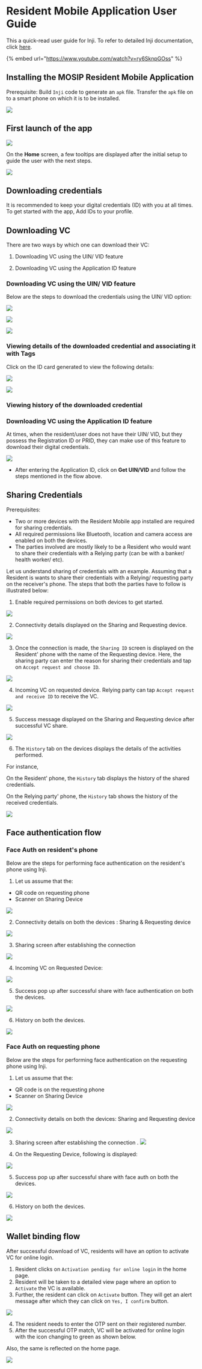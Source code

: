# Resident Mobile Application User Guide

This a quick-read user guide for Inji. To refer to detailed Inji documentation, click [here](https://docs.mosip.io/inji/).

{% embed url="https://www.youtube.com/watch?v=ry6SknpGOss" %}

## Installing the MOSIP Resident Mobile Application

Prerequisite: Build `Inji` code to generate an `apk` file. Transfer the `apk` file on to a smart phone on which it is to be installed.

![](\_images/inji-install-flow.png)


## First launch of the app 

![](\_images/inji-initial-setup-flow.png)

On the **Home** screen, a few tooltips are displayed after the initial setup to guide the user with the next steps.

![](\_images/inji-home-tooltips.png)

## Downloading credentials

It is recommended to keep your digital credentials (ID) with you at all times. To get started with the app, Add IDs to your profile.

## Downloading VC

There are two ways by which one can download their VC:

1. Downloading VC using the UIN/ VID feature

2. Downloading VC using the Application ID feature

### Downloading VC using the UIN/ VID feature

Below are the steps to download the credentials using the UIN/ VID option:

![](\_images/inji-download-vc-flow.png)

![](\_images/inji-download-vc-flow2.png)

![](\_images/inji-download-vc-flow3.png)

### Viewing details of the downloaded credential and associating it with Tags

Click on the ID card generated to view the following details:

![](\_images/inji-view-card-details.png)

![](\_images/inji-view-card-details2.png)


### Viewing history of the downloaded credential


### Downloading VC using the Application ID feature

At times, when the resident/user does not have their UIN/ VID, but they possess the Registration ID or PRID, they can make use of this feature to download their digital credentials.

![](\_images/inji-application-id-flow.png)

* After entering the Application ID, click on **Get UIN/VID** and follow the steps mentioned in the flow above.

## Sharing Credentials

Prerequisites:

* Two or more devices with the Resident Mobile app installed are required for sharing credentials.
* All required permissions like Bluetooth, location and camera access are enabled on both the devices.
* The parties involved are mostly likely to be a Resident who would want to share their credentials with a Relying party (can be with a banker/ health worker/ etc).


Let us understand sharing of credentials with an example. Assuming that a Resident is wants to share their credentials with a Relying/ requesting party on the receiver's phone. The steps that both the parties have to follow is illustrated below:

1. Enable required permissions on both devices to get started.

![](\_images/inji-sv-flow1.png)

2. Connectivity details displayed on the Sharing and Requesting device.

![](\_images/inji-sv-flow2.png)

3. Once the connection is made, the `Sharing ID` screen is displayed on the Resident' phone with the name of the Requesting device. Here, the sharing party can enter the reason for sharing their credentials and tap on `Accept request and choose ID`.


![](\_images/inji-sv-flow3.png)

4. Incoming VC on requested device. Relying party can tap `Accept request and receive ID` to receive the VC.

![](\_images/inji-sv-flow4.png)

5. Success message displayed on the Sharing and Requesting device after successful VC share.

![](\_images/inji-sv-flow5.png)

6. The `History` tab on the devices displays the details of the activities performed.

For instance,

On the Resident' phone, the `History` tab displays the history of the shared credentials.

On the Relying party' phone, the `History` tab shows the history of the received credentials.

![](\_images/inji-sv-history.png)

## Face authentication flow

### Face Auth on resident's phone

Below are the steps for performing face authentication on the resident's phone using Inji.

1. Let us assume that the:

* QR code on requesting phone
* Scanner on Sharing Device

![](\_images/inji-fa-resident-flow1.png)

2. Connectivity details on both the devices : Sharing & Requesting device

![](\_images/inji-fa-resident-flow2.png)

3. Sharing screen after establishing the connection

![](\_images/inji-fa-resident-flow3.png)

4. Incoming VC on Requested Device:
 
![](\_images/inji-fa-resident-flow4.png)

5. Success pop up after successful share with face authentication on both the devices.

![](\_images/inji-fa-resident-flow5.png)

6.  History on both the devices.

![](\_images/inji-fa-resident-flow6.png)


### Face Auth on requesting phone

Below are the steps for performing face authentication on the requesting phone using Inji.

1. Let us assume that the:

* QR code is on the requesting phone
* Scanner on Sharing Device

![](\_images/inji-face-auth-flow1.png)

2. Connectivity details on both the devices: Sharing and Requesting device

![](\_images/inji-face-auth-flow2.png)

3. Sharing screen after establishing the connection
.
![](\_images/inji-face-auth-flow3.png)

4. On the Requesting Device, following is displayed:

![](\_images/inji-face-auth-flow4.png)

5. Success pop up after successful share with face auth on both the devices.

![](\_images/inji-face-auth-flow5.png)

6. History on both the devices.

![](\_images/inji-face-auth-flow6.png)


## Wallet binding flow

After successful download of VC, residents will have an option to activate VC for online login.

1. Resident clicks on `Activation pending for online login` in the home page. 
2. Resident will be taken to a detailed view page where an option to `Activate` the VC is available.
3. Further, the resident can click on `Activate` button. They will get an alert message after which they can click on `Yes, I confirm` button.

![](\_images/inji-wa-flow1.png)

4. The resident needs to enter the OTP sent on their registered number.
5. After the successful OTP match, VC will be activated for online login with the icon changing to green as shown below.

Also, the same is reflected on the home page.

![](\_images/inji-wa-flow2.png)



 






